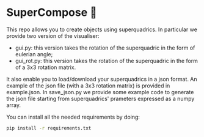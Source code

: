 # SuperCompose 🧩

This repo allows you to create objects using superquadrics. In particular we provide two version of the visualiser:
* gui.py: this version takes the rotation of the superquadric in the form of eulerian angle;
* gui_rot.py: this version takes the rotation of the superquadric in the form of a 3x3 rotation matrix.

It also enable you to load/download your superquadrics in a json format. An example of the json file (with a 3x3 rotation matrix) is provided in example.json. In save_json.py we provide some example code to generate the json file starting from superquadrics' prameters expressed as a numpy array.

You can install all the needed requirements by doing:
```bash
pip install -r requirements.txt
```